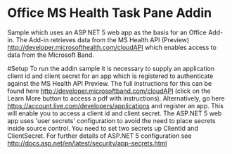 # Office MS Health Task Pane Addin
Sample which uses an ASP.NET 5 web app as the basis for an Office Add-in. 
The Add-in retrieves data from the MS Health API (Preview) http://developer.microsofthealth.com/cloudAPI which enables access to data from the Microsoft Band.

#Setup
To run the addin sample it is necessary to supply an application client id and client secret for an app which is registered to authenticate against the MS Health API Preview. The full instructions for this can be found here http://developer.microsoftband.com/cloudAPI (click on the Learn More button to access a pdf with instructions). Alternatively, go here https://account.live.com/developers/applications and register an app. This will enable you to access a client id and client secret. The ASP.NET 5 web app uses 'user secrets' configuration to avoid the need to place secrets inside source control. You need to set two secrets up ClientId and ClientSecret. For further details of ASP.NET 5 configuration see http://docs.asp.net/en/latest/security/app-secrets.html  
